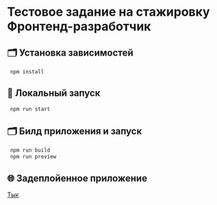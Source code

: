 # Тестовое задание на стажировку Фронтенд-разработчик

## 🗂️ Установка зависимостей

```sh
 npm install
```

## 🚀 Локальный запуск

```sh
 npm run start
```

## 🗂️ Билд приложения и запуск

```sh
 npm run build
 npm run preview
```

## 🌐 Задеплойенное приложение

[Тык](https://vk.com/app51872457#/)
